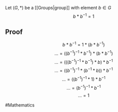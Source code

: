 Let $(G,*)$ be a [[Groups|group]] with element $b\in G$
$$
b*b^{-1}=1
$$
## Proof
$$
b*b^{-1}=1*(b*b^{-1})
$$
$$
\dots = ((b^{-1})^{-1}*b^{-1})*(b*b^{-1})
$$
$$
\dots = (((b^{-1})^{-1}*b^{-1})*b)*b^{-1}
$$
$$
\dots = ((b^{-1})^{-1}*(b^{-1}*b))*b^{-1}
$$
$$
\dots = ((b^{-1})^{-1}*1)*b^{-1}
$$
$$
\dots = (b^{-1})^{-1}*b^{-1}
$$
$$
\dots = 1
$$

#Mathematics